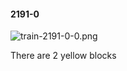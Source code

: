#### 2191-0
![train-2191-0-0.png](https://github.com/lil-lab/nlvr/raw/master/nlvr/train/images/40/train-2191-0-0.png "train-2191-0-0.png")

There are 2 yellow blocks